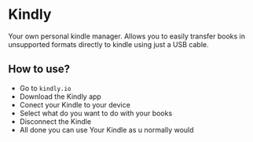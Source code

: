 # Kindly

Your own personal kindle manager. Allows you to easily transfer books in unsupported formats directly to kindle using just a USB cable.

## How to use?

- Go to `kindly.io`
- Download the Kindly app
- Conect your Kindle to your device
- Select what do you want to do with your books
- Disconnect the Kindle
- All done you can use Your Kindle as u normally would


